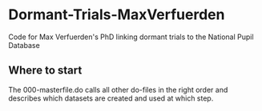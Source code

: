# Dormant-Trials-MaxVerfuerden
Code for Max Verfuerden's PhD linking dormant trials to the National Pupil Database

## Where to start
The 000-masterfile.do calls all other do-files in the right order and describes which datasets are created and used at which step.
